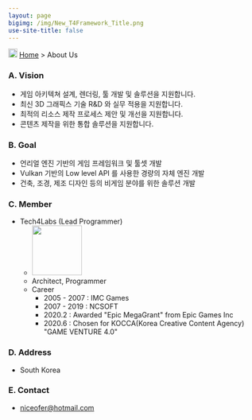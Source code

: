 ```yaml
---
layout: page
bigimg: /img/New_T4Framework_Title.png
use-site-title: false
---
```

<img src="https://t4framework.com/img/Folders2.png" width="18px" height="18px"> [Home](https://t4framework.com/index) > About Us

### A. Vision

- 게임 아키텍쳐 설계, 렌더링, 툴 개발 및 솔루션을 지원합니다.
- 최신 3D 그래픽스 기술 R&D 와 실무 적용을 지원합니다.
- 최적의 리소스 제작 프로세스 제안 및 개선을 지원합니다.
- 콘텐츠 제작을 위한 통합 솔루션을 지원합니다.

### B. Goal

- 언리얼 엔진 기반의 게임 프레임워크 및 툴셋 개발
- Vulkan 기반의 Low level API 를 사용한 경량의 자체 엔진 개발
- 건축, 조경, 제조 디자인 등의 비게임 분야를 위한 솔루션 개발

### C. Member

- Tech4Labs (Lead Programmer)
  - <img src="https://t4framework.com/img/Noh.png" width="100px" height="100px">
  - Architect, Programmer
  - Career
    - 2005 - 2007 : IMC Games
    - 2007 - 2019 : NCSOFT
    - 2020.2 : Awarded "Epic MegaGrant" from Epic Games Inc
    - 2020.6 : Chosen for KOCCA(Korea Creative Content Agency) "GAME VENTURE 4.0"

### D. Address

- South Korea

### E. Contact

- <niceofer@hotmail.com>
